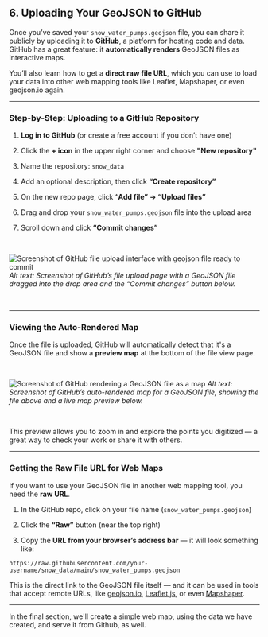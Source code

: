 ## 6. Uploading Your GeoJSON to GitHub

Once you’ve saved your `snow_water_pumps.geojson` file, you can share it publicly by uploading it to **GitHub**, a platform for hosting code and data. GitHub has a great feature: it **automatically renders** GeoJSON files as interactive maps.

You’ll also learn how to get a **direct raw file URL**, which you can use to load your data into other web mapping tools like Leaflet, Mapshaper, or even geojson.io again.

---

### Step-by-Step: Uploading to a GitHub Repository

1. **Log in to GitHub** (or create a free account if you don’t have one)

2. Click the **+ icon** in the upper right corner and choose **"New repository"**

3. Name the repository:
   `snow_data`

4. Add an optional description, then click **“Create repository”**

5. On the new repo page, click **“Add file” → “Upload files”**

6. Drag and drop your `snow_water_pumps.geojson` file into the upload area

7. Scroll down and click **“Commit changes”**

<br>

![Screenshot of GitHub file upload interface with geojson file ready to commit](https://user-images.githubusercontent.com/github-upload-geojson/upload-geojson.png)
*Alt text: Screenshot of GitHub’s file upload page with a GeoJSON file dragged into the drop area and the “Commit changes” button below.*

<br>

---

### Viewing the Auto-Rendered Map

Once the file is uploaded, GitHub will automatically detect that it's a GeoJSON file and show a **preview map** at the bottom of the file view page.

<br>

![Screenshot of GitHub rendering a GeoJSON file as a map](https://user-images.githubusercontent.com/github-upload-geojson/rendered-map.png)
*Alt text: Screenshot of GitHub’s auto-rendered map for a GeoJSON file, showing the file above and a live map preview below.*

<br>

This preview allows you to zoom in and explore the points you digitized — a great way to check your work or share it with others.

---

### Getting the Raw File URL for Web Maps

If you want to use your GeoJSON file in another web mapping tool, you need the **raw URL**.

1. In the GitHub repo, click on your file name (`snow_water_pumps.geojson`)

2. Click the **“Raw”** button (near the top right)

3. Copy the **URL from your browser’s address bar** — it will look something like:

```plaintext
https://raw.githubusercontent.com/your-username/snow_data/main/snow_water_pumps.geojson
```

This is the direct link to the GeoJSON file itself — and it can be used in tools that accept remote URLs, like [geojson.io](https://geojson.io), [Leaflet.js](https://leafletjs.com), or even [Mapshaper](https://mapshaper.org/).

---

In the final section, we'll create a simple web map, using the data we have created, and serve it from Github, as well. 
